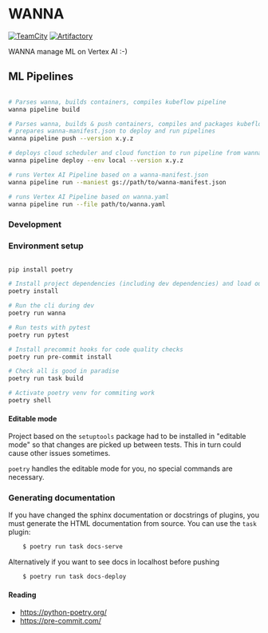 # WANNA

[![TeamCity](https://tc.ida.avast.com/app/rest/builds/buildType:BigDataSystem_Projects_Wanna_Publish___Release,branch:<default>/statusIcon)](https://tc.ida.avast.com/project/BigDataSystem_Projects_Wanna?mode=builds)
[![Artifactory](https://pypi-badger.luft.avast.com/image/pypi-local/wanna)](https://artifactory.ida.avast.com/artifactory/webapp/#/artifacts/browse/tree/General/pypi-local/wanna)

WANNA manage ML on Vertex AI :-)

## ML Pipelines

```bash

# Parses wanna, builds containers, compiles kubeflow pipeline
wanna pipeline build

# Parses wanna, builds & push containers, compiles and packages kubeflow pipeline, 
# prepares wanna-manifest.json to deploy and run pipelines
wanna pipeline push --version x.y.z

# deploys cloud scheduler and cloud function to run pipeline from wanna-manifest.json
wanna pipeline deploy --env local --version x.y.z

# runs Vertex AI Pipeline based on a wanna-manifest.json
wanna pipeline run --maniest gs://path/to/wanna-manifest.json

# runs Vertex AI Pipeline based on wanna.yaml
wanna pipeline run --file path/to/wanna.yaml

```

### Development

### Environment setup
```bash

pip install poetry

# Install project dependencies (including dev dependencies) and load our cli  into a Python virtual environment managed by Poetry 
poetry install

# Run the cli during dev
poetry run wanna

# Run tests with pytest
poetry run pytest

# Install precommit hooks for code quality checks
poetry run pre-commit install

# Check all is good in paradise
poetry run task build

# Activate poetry venv for commiting work
poetry shell

```

#### Editable mode
Project based on the `setuptools` package had to be installed in "editable mode"
so that changes are picked up between tests. This in turn could cause other
issues sometimes.

`poetry` handles the editable mode for you, no special commands are necessary.

### Generating documentation
If you have changed the sphinx documentation or docstrings of plugins, you must
generate the HTML documentation from source. You can use the `task` plugin:
```bash
	$ poetry run task docs-serve
```

Alternatively if you want to see docs in localhost before pushing
```bash
	$ poetry run task docs-deploy
```

#### Reading
* https://python-poetry.org/
* https://pre-commit.com/
